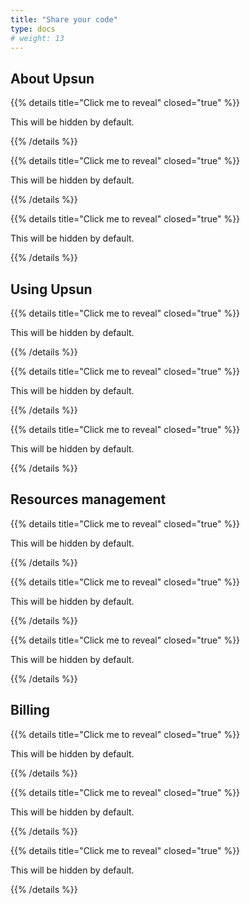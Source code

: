 ```yaml
---
title: "Share your code"
type: docs
# weight: 13
---
```


## About Upsun

{{% details title="Click me to reveal" closed="true" %}}

This will be hidden by default.

{{% /details %}}

{{% details title="Click me to reveal" closed="true" %}}

This will be hidden by default.

{{% /details %}}

{{% details title="Click me to reveal" closed="true" %}}

This will be hidden by default.

{{% /details %}}

## Using Upsun

{{% details title="Click me to reveal" closed="true" %}}

This will be hidden by default.

{{% /details %}}

{{% details title="Click me to reveal" closed="true" %}}

This will be hidden by default.

{{% /details %}}

{{% details title="Click me to reveal" closed="true" %}}

This will be hidden by default.

{{% /details %}}

## Resources management

{{% details title="Click me to reveal" closed="true" %}}

This will be hidden by default.

{{% /details %}}

{{% details title="Click me to reveal" closed="true" %}}

This will be hidden by default.

{{% /details %}}

{{% details title="Click me to reveal" closed="true" %}}

This will be hidden by default.

{{% /details %}}

## Billing

{{% details title="Click me to reveal" closed="true" %}}

This will be hidden by default.

{{% /details %}}

{{% details title="Click me to reveal" closed="true" %}}

This will be hidden by default.

{{% /details %}}

{{% details title="Click me to reveal" closed="true" %}}

This will be hidden by default.

{{% /details %}}